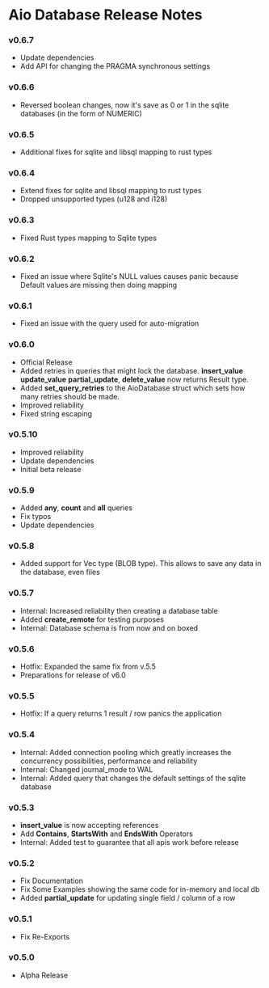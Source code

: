 # Aio Database Release Notes

### v0.6.7
- Update dependencies
- Add API for changing the PRAGMA synchronous settings

### v0.6.6
- Reversed boolean changes, now it's save as 0 or 1 in the sqlite databases (in the form of NUMERIC)

### v0.6.5
- Additional fixes for sqlite and libsql mapping to rust types

### v0.6.4
- Extend fixes for sqlite and libsql mapping to rust types
- Dropped unsupported types (u128 and i128)

### v0.6.3
- Fixed Rust types mapping to Sqlite types

### v0.6.2
- Fixed an issue where Sqlite's NULL values causes panic because Default values are missing then doing mapping

### v0.6.1
- Fixed an issue with the query used for auto-migration

### v0.6.0
- Official Release
- Added retries in queries that might lock the database. **insert_value** **update_value** **partial_update**, **delete_value** now returns Result type. 
- Added **set_query_retries** to the AioDatabase struct which sets how many retries should be made.
- Improved reliability
- Fixed string escaping

### v0.5.10
- Improved reliability
- Update dependencies
- Initial beta release

### v0.5.9
- Added **any**, **count** and **all** queries
- Fix typos
- Update dependencies

### v0.5.8
- Added support for Vec<u8> type (BLOB type). This allows to save any data in the database, even files

### v0.5.7
- Internal: Increased reliability then creating a database table
- Added **create_remote** for testing purposes
- Internal: Database schema is from now and on boxed

### v0.5.6
- Hotfix: Expanded the same fix from v.5.5
- Preparations for release of v6.0

### v0.5.5
- Hotfix: If a query returns 1 result / row panics the application 

### v0.5.4
- Internal: Added connection pooling which greatly increases the concurrency possibilities, performance and reliability
- Internal: Changed journal_mode to WAL
- Internal: Added query that changes the default settings of the sqlite database

### v0.5.3
- **insert_value** is now accepting references
- Add **Contains**, **StartsWith** and **EndsWith** Operators
- Internal: Added test to guarantee that all apis work before release

### v0.5.2 
- Fix Documentation
- Fix Some Examples showing the same code for in-memory and local db
- Added **partial_update** for updating single field / column of a row

### v0.5.1
- Fix Re-Exports

### v0.5.0
- Alpha Release